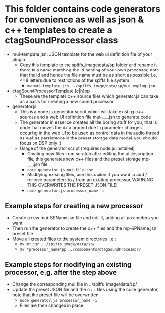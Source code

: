 # This folder contains code generators for convenience as well as json & c++ templates to create a ctagSoundProcessor class
- mui-template.jsn: JSON template for the web ui definition file of your plugin
    - Copy this template to the spiffs_image/data/sp folder and rename it there to a name matching the id naming of your own processor, note that the id and hence the file name must be as short as possible i.e. <=8 letters due to restrictions of the spiffs file system
        - ```mv mui-template.jsn ../spiffs_image/data/sp/mui-myplug.jsn```
- ctagSoundProcessorTemplate.[c|h]pp
    - These are the template c++ source files which generator.js can take as a basis for creating a new sound processor
- generator.js
    - This is a node.js generator script which will take existing c++ sources and a web UI definition file mui-___.jsn to generate code
    - The generator in essence creates all the boring stuff for you, that is code that moves the data around due to parameter changes occuring in the web UI to be used as control data in the audio thread as well as persistence in the preset storage data model, you should focus on DSP only ;)
    - Usage of the generator script (requires node.js installed)
        - Creating new files from scratch after editing the ui description file, this generates new c++ files and the preset storage mp-___.jsn file
        - ```node generator.js mui-file.jsn```
        - Modifying existing files, use this option if you want to add / remove parameters to / from an existing processor, WARNING THIS OVERWRITES THE PRESET JSON FILE!
        - ```node generator.js processor_name -i```
## Example steps for creating a new processor
- Create a new mui-SPName.jsn file and edit it, adding all parameters you want
- Then run the generator to create the c++ files and the mp-SPName.jsn preset file
- Move all created files to the system directories i.e.:
    - ```mv m*.jsn ../spiffs_image/data/sp/```
    - ```mv *processor_name*pp ../components/ctagSoundProcessor/```
## Example steps for modifying an existing processor, e.g. after the step above
- Change the corresponding mui file in ../spiffs_image/data/sp/
- Update the preset JSON file and the c++ files using the code generator, note that the preset file will be overwritten!
    - ```node generator.js processor_name -i```
    - Files are then changed in place
    

